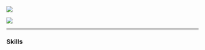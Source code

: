 <img src="https://capsule-render.vercel.app/api?type=wave&color=auto&height=200&section=header&text=Kwon%20San%20render&fontSize=60&desc=Backend%20Developer&descAlignY=65" />

<!--
**ksan41/ksan41** is a ✨ _special_ ✨ repository because its `README.md` (this file) appears on your GitHub profile.

Here are some ideas to get you started:

- 🔭 I’m currently working on ...
- 🌱 I’m currently learning ...
- 👯 I’m looking to collaborate on ...
- 🤔 I’m looking for help with ...
- 💬 Ask me about ...
- 📫 How to reach me: ...
- 😄 Pronouns: ...
- ⚡ Fun fact: ...
-->
<a href="https://programming-mtk.tistory.com/" target="_blank"><img src="https://img.shields.io/badge/blog-000000?style=flat-square&logo=tistory&logoColor=09B3AF"/></a>

---
### Skills
